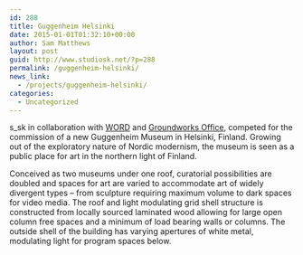 ```yaml
---
id: 288
title: Guggenheim Helsinki
date: 2015-01-01T01:32:10+00:00
author: Sam Matthews
layout: post
guid: http://www.studiosk.net/?p=288
permalink: /guggenheim-helsinki/
news_link:
  - /projects/guggenheim-helsinki/
categories:
  - Uncategorized
---
```

s_sk in collaboration with [WORD](http://www.warrenoffice.com/) and [Groundworks Office](http://www.groundworksoffice.com/), competed for the commission of a new Guggenheim Museum in Helsinki, Finland. Growing out of the exploratory nature of Nordic modernism, the museum is seen as a public place for art in the northern light of Finland.

Conceived as two museums under one roof, curatorial possibilities are doubled and spaces for art are varied to accommodate art of widely divergent types – from sculpture requiring maximum volume to dark spaces for video media. The roof and light modulating grid shell structure is constructed from locally sourced laminated wood allowing for large open column free spaces and a minimum of load bearing walls or columns. The outside shell of the building has varying apertures of white metal, modulating light for program spaces below.